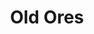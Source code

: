 ---
title: Old Ores
permalink: /article/compliance32xAddons/Old%20Ores
comments: true
comments-id: OldOres
header-img: article/compliance32xAddons/Old Ores.jpg

long_text: Reverts the new 1.17 ore textures to the classic ore texture

authors:
  - Lavadragon15396

download:
  - Github:
    - https://github.com/lavadaragon15396/Compliance_Old_Ores/releases
---